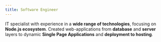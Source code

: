 ```yaml
---
title: Software Engineer
---
```


IT specialist with experience in a **wide range of technologies**, focusing on **Node.js ecosystem**. Created web-applications from **database** and **server** layers to dynamic **Single Page Applications** and **deployment to hosting**.